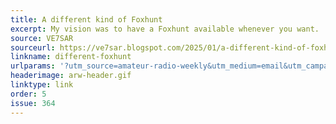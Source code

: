 ```yaml
---
title: A different kind of Foxhunt
excerpt: My vision was to have a Foxhunt available whenever you want.
source: VE7SAR
sourceurl: https://ve7sar.blogspot.com/2025/01/a-different-kind-of-foxhunt.html
linkname: different-foxhunt
urlparams: '?utm_source=amateur-radio-weekly&utm_medium=email&utm_campaign=newsletter'
headerimage: arw-header.gif
linktype: link
order: 5
issue: 364
---
```


